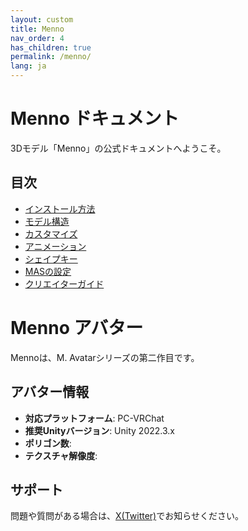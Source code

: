 ```yaml
---
layout: custom
title: Menno
nav_order: 4
has_children: true
permalink: /menno/
lang: ja
---
```


# Menno ドキュメント

3Dモデル「Menno」の公式ドキュメントへようこそ。

## 目次

- [インストール方法](/menno/installation/)
- [モデル構造](/menno/structure/)
- [カスタマイズ](/menno/customization/)
- [アニメーション](/menno/animation/)
- [シェイプキー](/menno/shapekeys/)
- [MASの設定](/menno/mas-settings/)
- [クリエイターガイド](/menno/creator-guide/)

# Menno アバター

Mennoは、M. Avatarシリーズの第二作目です。

## アバター情報

- **対応プラットフォーム**: PC-VRChat
- **推奨Unityバージョン**: Unity 2022.3.x
- **ポリゴン数**: 
- **テクスチャ解像度**: 

## サポート

問題や質問がある場合は、[X(Twitter)](https://x.com/_emudotto)でお知らせください。 